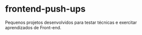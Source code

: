 # frontend-push-ups
Pequenos projetos desenvolvidos para testar técnicas e exercitar aprendizados de Front-end.
